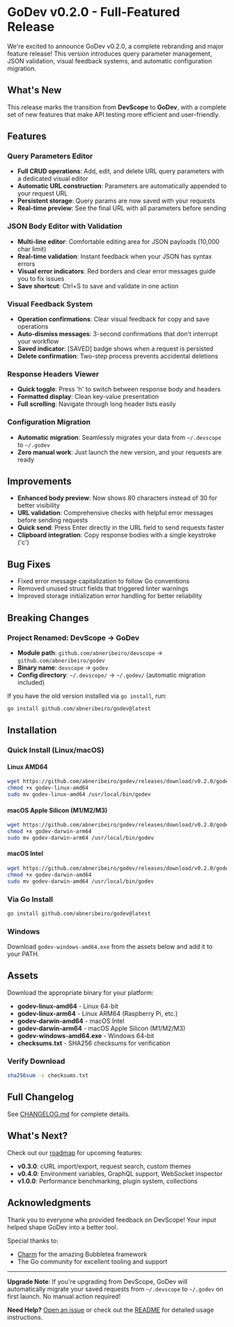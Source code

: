 # GoDev v0.2.0 - Full-Featured Release

We're excited to announce GoDev v0.2.0, a complete rebranding and major feature release! This version introduces query parameter management, JSON validation, visual feedback systems, and automatic configuration migration.

## What's New

This release marks the transition from **DevScope** to **GoDev**, with a complete set of new features that make API testing more efficient and user-friendly.

## Features

### Query Parameters Editor
- **Full CRUD operations**: Add, edit, and delete URL query parameters with a dedicated visual editor
- **Automatic URL construction**: Parameters are automatically appended to your request URL
- **Persistent storage**: Query params are now saved with your requests
- **Real-time preview**: See the final URL with all parameters before sending

### JSON Body Editor with Validation
- **Multi-line editor**: Comfortable editing area for JSON payloads (10,000 char limit)
- **Real-time validation**: Instant feedback when your JSON has syntax errors
- **Visual error indicators**: Red borders and clear error messages guide you to fix issues
- **Save shortcut**: Ctrl+S to save and validate in one action

### Visual Feedback System
- **Operation confirmations**: Clear visual feedback for copy and save operations
- **Auto-dismiss messages**: 3-second confirmations that don't interrupt your workflow
- **Saved indicator**: [SAVED] badge shows when a request is persisted
- **Delete confirmation**: Two-step process prevents accidental deletions

### Response Headers Viewer
- **Quick toggle**: Press 'h' to switch between response body and headers
- **Formatted display**: Clean key-value presentation
- **Full scrolling**: Navigate through long header lists easily

### Configuration Migration
- **Automatic migration**: Seamlessly migrates your data from `~/.devscope` to `~/.godev`
- **Zero manual work**: Just launch the new version, and your requests are ready

## Improvements

- **Enhanced body preview**: Now shows 80 characters instead of 30 for better visibility
- **URL validation**: Comprehensive checks with helpful error messages before sending requests
- **Quick send**: Press Enter directly in the URL field to send requests faster
- **Clipboard integration**: Copy response bodies with a single keystroke ('c')

## Bug Fixes

- Fixed error message capitalization to follow Go conventions
- Removed unused struct fields that triggered linter warnings
- Improved storage initialization error handling for better reliability

## Breaking Changes

### Project Renamed: DevScope → GoDev

- **Module path**: `github.com/abneribeiro/devscope` → `github.com/abneribeiro/godev`
- **Binary name**: `devscope` → `godev`
- **Config directory**: `~/.devscope/` → `~/.godev/` (automatic migration included)

If you have the old version installed via `go install`, run:
```bash
go install github.com/abneribeiro/godev@latest
```

## Installation

### Quick Install (Linux/macOS)

#### Linux AMD64
```bash
wget https://github.com/abneribeiro/godev/releases/download/v0.2.0/godev-linux-amd64
chmod +x godev-linux-amd64
sudo mv godev-linux-amd64 /usr/local/bin/godev
```

#### macOS Apple Silicon (M1/M2/M3)
```bash
wget https://github.com/abneribeiro/godev/releases/download/v0.2.0/godev-darwin-arm64
chmod +x godev-darwin-arm64
sudo mv godev-darwin-arm64 /usr/local/bin/godev
```

#### macOS Intel
```bash
wget https://github.com/abneribeiro/godev/releases/download/v0.2.0/godev-darwin-amd64
chmod +x godev-darwin-amd64
sudo mv godev-darwin-amd64 /usr/local/bin/godev
```

### Via Go Install

```bash
go install github.com/abneribeiro/godev@latest
```

### Windows

Download `godev-windows-amd64.exe` from the assets below and add it to your PATH.

## Assets

Download the appropriate binary for your platform:

- **godev-linux-amd64** - Linux 64-bit
- **godev-linux-arm64** - Linux ARM64 (Raspberry Pi, etc.)
- **godev-darwin-amd64** - macOS Intel
- **godev-darwin-arm64** - macOS Apple Silicon (M1/M2/M3)
- **godev-windows-amd64.exe** - Windows 64-bit
- **checksums.txt** - SHA256 checksums for verification

### Verify Download

```bash
sha256sum -c checksums.txt
```

## Full Changelog

See [CHANGELOG.md](https://github.com/abneribeiro/godev/blob/main/CHANGELOG.md) for complete details.

## What's Next?

Check out our [roadmap](https://github.com/abneribeiro/godev#roadmap) for upcoming features:

- **v0.3.0**: cURL import/export, request search, custom themes
- **v0.4.0**: Environment variables, GraphQL support, WebSocket inspector
- **v1.0.0**: Performance benchmarking, plugin system, collections

## Acknowledgments

Thank you to everyone who provided feedback on DevScope! Your input helped shape GoDev into a better tool.

Special thanks to:
- [Charm](https://charm.sh/) for the amazing Bubbletea framework
- The Go community for excellent tooling and support

---

**Upgrade Note**: If you're upgrading from DevScope, GoDev will automatically migrate your saved requests from `~/.devscope` to `~/.godev` on first launch. No manual action required!

**Need Help?** [Open an issue](https://github.com/abneribeiro/godev/issues) or check out the [README](https://github.com/abneribeiro/godev/blob/main/README.md) for detailed usage instructions.
